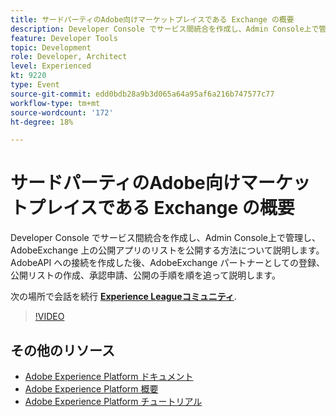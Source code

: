 ```yaml
---
title: サードパーティのAdobe向けマーケットプレイスである Exchange の概要
description: Developer Console でサービス間統合を作成し、Admin Console上で管理し、AdobeExchange 上の公開アプリのリストを公開する方法について説明します。 AdobeAPI への接続を作成した後、AdobeExchange パートナーとしての登録、公開リストの作成、承認申請、公開の手順を順を追って説明します。
feature: Developer Tools
topic: Development
role: Developer, Architect
level: Experienced
kt: 9220
type: Event
source-git-commit: edd0bdb28a9b3d065a64a95af6a216b747577c77
workflow-type: tm+mt
source-wordcount: '172'
ht-degree: 18%

---
```


# サードパーティのAdobe向けマーケットプレイスである Exchange の概要

Developer Console でサービス間統合を作成し、Admin Console上で管理し、AdobeExchange 上の公開アプリのリストを公開する方法について説明します。 AdobeAPI への接続を作成した後、AdobeExchange パートナーとしての登録、公開リストの作成、承認申請、公開の手順を順を追って説明します。

次の場所で会話を続行 **[Experience Leagueコミュニティ](https://adobe.ly/3ooiltm)**.

>[!VIDEO](https://video.tv.adobe.com/v/337841/?quality=12&learn=on&hidetitle=true)

## その他のリソース

- [Adobe Experience Platform ドキュメント](https://experienceleague.adobe.com/docs/experience-platform.html?lang=ja)
- [Adobe Experience Platform 概要](https://experienceleague.adobe.com/docs/experience-platform/landing/home.html?lang=ja)
- [Adobe Experience Platform チュートリアル](https://experienceleague.adobe.com/docs/platform-learn/tutorials/overview.html?lang=ja)

